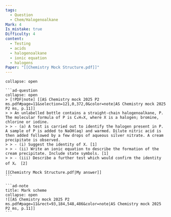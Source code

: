 ```yaml
---
tags:
  - Question
  - Chem/Halogenoalkane
Mark: 4
Is_mistake: true
Difficulty: 4
content:
  - Testing
  - acids
  - halogenoalkane
  - ionic equation
  - halogens
Paper: "[[Chemistry Mock Structure.pdf]]"
---
```

````ad-example
collapse: open

```ad-question
collapse: open
> [!PDF|note] [[AS Chemistry mock 2025 P2 ms.pdf#page=11&selection=121,0,372,0&color=note|AS Chemistry mock 2025 P2 ms, p.11]]
> > An unlabelled bottle contains a straight-chain halogenoalkane, P. The molecular formula of P is C₄H₉X, where X is a halogen; bromine, chlorine or iodine. 
> > - (a) A test is carried out to identify the halogen present in P. A sample of P is added to NaOH(aq) and warmed. Dilute nitric acid is then added followed by a few drops of aqueous silver nitrate. A cream precipitate is observed. 
> > - (i) Suggest the identity of X. [1] 
> > - (ii) Write an ionic equation to describe the formation of the cream precipitate. Include state symbols. [1] 
> > - (iii) Describe a further test which would confirm the identity of X。 [2]

[[Chemistry Mock Structure.pdf|My answer]]
```

```ad-note
title: Mark scheme
collapse: open
![[AS Chemistry mock 2025 P2 ms.pdf#page=11&rect=93,184,548,486&color=note|AS Chemistry mock 2025 P2 ms, p.11]]
```

````

